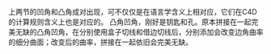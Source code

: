 上两节的凹角和凸角成对出现，可不仅仅是在语言学含义上相对应，它们在C4D的计算规则含义上也是对应的。
凸角凹角，刚好是钥匙和孔。原本拼接在一起完美无缺的凸角凹角，在分别使用盒子切线和借边切线后，分别添加会改变边角曲率的细分曲面；改变后的曲率，拼接在一起依旧会完美无缺。